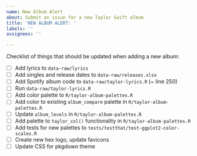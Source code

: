 ```yaml
---
name: New Album Alert
about: Submit an issue for a new Taylor Swift album
title: 'NEW ALBUM ALERT: '
labels: ''
assignees: ''

---
```


Checklist of things that should be updated when adding a new album:

- [ ] Add lyrics to `data-raw/lyrics`
- [ ] Add singles and release dates to `data-raw/releases.xlsx`
- [ ] Add Spotify album code to `data-raw/taylor-lyrics.R` (~ line 250)
- [ ] Run `data-raw/taylor-lyrics.R`
- [ ] Add color palette to `R/taylor-album-palettes.R`
- [ ] Add color to existing `album_compare` palette in `R/taylor-album-palettes.R`
- [ ] Update `album_levels` in `R/taylor-album-palettes.R`
- [ ] Add palette to `taylor_col()` functionality in `R/taylor-album-palettes.R`
- [ ] Add tests for new palettes to `tests/testthat/test-ggplot2-color-scales.R`
- [ ] Create new hex logo, update favicons
- [ ] Update CSS for pkgdown theme
